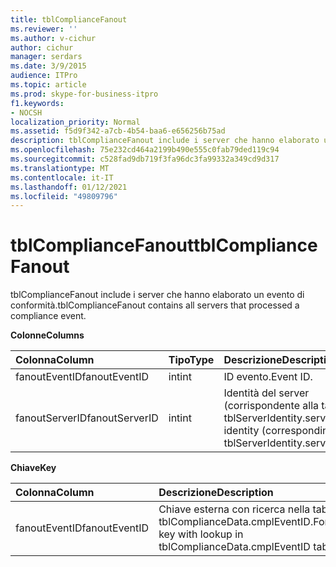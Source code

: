 ```yaml
---
title: tblComplianceFanout
ms.reviewer: ''
ms.author: v-cichur
author: cichur
manager: serdars
ms.date: 3/9/2015
audience: ITPro
ms.topic: article
ms.prod: skype-for-business-itpro
f1.keywords:
- NOCSH
localization_priority: Normal
ms.assetid: f5d9f342-a7cb-4b54-baa6-e656256b75ad
description: tblComplianceFanout include i server che hanno elaborato un evento di conformità.
ms.openlocfilehash: 75e232cd464a2199b490e555c0fab79ded119c94
ms.sourcegitcommit: c528fad9db719f3fa96dc3fa99332a349cd9d317
ms.translationtype: MT
ms.contentlocale: it-IT
ms.lasthandoff: 01/12/2021
ms.locfileid: "49809796"
---
```

# <a name="tblcompliancefanout"></a><span data-ttu-id="d58cf-103">tblComplianceFanout</span><span class="sxs-lookup"><span data-stu-id="d58cf-103">tblComplianceFanout</span></span>
 
<span data-ttu-id="d58cf-104">tblComplianceFanout include i server che hanno elaborato un evento di conformità.</span><span class="sxs-lookup"><span data-stu-id="d58cf-104">tblComplianceFanout contains all servers that processed a compliance event.</span></span>
  
<span data-ttu-id="d58cf-105">**Colonne**</span><span class="sxs-lookup"><span data-stu-id="d58cf-105">**Columns**</span></span>

|<span data-ttu-id="d58cf-106">**Colonna**</span><span class="sxs-lookup"><span data-stu-id="d58cf-106">**Column**</span></span>|<span data-ttu-id="d58cf-107">**Tipo**</span><span class="sxs-lookup"><span data-stu-id="d58cf-107">**Type**</span></span>|<span data-ttu-id="d58cf-108">**Descrizione**</span><span class="sxs-lookup"><span data-stu-id="d58cf-108">**Description**</span></span>|
|:-----|:-----|:-----|
|<span data-ttu-id="d58cf-109">fanoutEventID</span><span class="sxs-lookup"><span data-stu-id="d58cf-109">fanoutEventID</span></span>  <br/> |<span data-ttu-id="d58cf-110">int</span><span class="sxs-lookup"><span data-stu-id="d58cf-110">int</span></span>  <br/> |<span data-ttu-id="d58cf-111">ID evento.</span><span class="sxs-lookup"><span data-stu-id="d58cf-111">Event ID.</span></span>  <br/> |
|<span data-ttu-id="d58cf-112">fanoutServerID</span><span class="sxs-lookup"><span data-stu-id="d58cf-112">fanoutServerID</span></span>  <br/> |<span data-ttu-id="d58cf-113">int</span><span class="sxs-lookup"><span data-stu-id="d58cf-113">int</span></span>  <br/> |<span data-ttu-id="d58cf-114">Identità del server (corrispondente alla tabella tblServerIdentity.serverID).</span><span class="sxs-lookup"><span data-stu-id="d58cf-114">Server identity (corresponding to tblServerIdentity.serverID table).</span></span>  <br/> |
   
<span data-ttu-id="d58cf-115">**Chiave**</span><span class="sxs-lookup"><span data-stu-id="d58cf-115">**Key**</span></span>

|<span data-ttu-id="d58cf-116">**Colonna**</span><span class="sxs-lookup"><span data-stu-id="d58cf-116">**Column**</span></span>|<span data-ttu-id="d58cf-117">**Descrizione**</span><span class="sxs-lookup"><span data-stu-id="d58cf-117">**Description**</span></span>|
|:-----|:-----|
|<span data-ttu-id="d58cf-118">fanoutEventID</span><span class="sxs-lookup"><span data-stu-id="d58cf-118">fanoutEventID</span></span>  <br/> |<span data-ttu-id="d58cf-119">Chiave esterna con ricerca nella tabella tblComplianceData.cmplEventID.</span><span class="sxs-lookup"><span data-stu-id="d58cf-119">Foreign key with lookup in tblComplianceData.cmplEventID table.</span></span>  <br/> |
   

